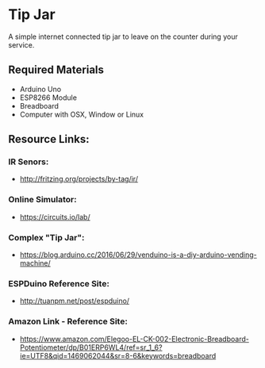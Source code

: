 # Tip Jar
A simple internet connected tip jar to leave on the counter during your service.

## Required Materials
* Arduino Uno
* ESP8266 Module
* Breadboard
* Computer with OSX, Window or Linux

## Resource Links:

### IR Senors: 
- http://fritzing.org/projects/by-tag/ir/

### Online Simulator:
- https://circuits.io/lab/

### Complex "Tip Jar":
- https://blog.arduino.cc/2016/06/29/venduino-is-a-diy-arduino-vending-machine/

### ESPDuino Reference Site:
- http://tuanpm.net/post/espduino/
 
### Amazon Link -  Reference Site:
- https://www.amazon.com/Elegoo-EL-CK-002-Electronic-Breadboard-Potentiometer/dp/B01ERP6WL4/ref=sr_1_6?ie=UTF8&qid=1469062044&sr=8-6&keywords=breadboard
